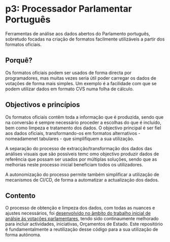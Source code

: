 # p3: Processador Parlamentar Português

Ferramentas de análise aos dados abertos do Parlamento português,
sobretudo focadas na criação de formatos facilmente utilizáveis a
partir dos formatos oficiais.

## Porquê?

Os formatos oficiais podem ser usados de forma directa por
programadores, mas muitas vezes seria útil poder carregar os dados de
votações de forma mais simples. Um exemplo é a facilidade com que se
podem utilizar dados em formato CVS numa folha de cálculo.

## Objectivos e princípios

Os formatos oficiais contêm toda a informação que é produzida, sendo
que na conversão é sempre necessário proceder a escolhas do que é
incluído, bem como limpeza e tratamento dos dados. O objectivo
principal é ser fiel aos dados oficiais, transformando-os em formatos
alternativos - nomeadamenet tabulares - que simplifiquem a sua
utilização.

A separação do processo de extracção/transformação dos dados das
análises visuais que são possíveis temc omo objectivo produzir dados
de referência que possam ser usados por múltiplas soluções, sendo que
as melhorias neste processo inicial beneficiam todos os utilizadores.

A autonomização do processo permite também simplificar a utilização de
mecanismos de CI/CD, de forma a automatizar a actualização dos dados.

## Contento

O processo de obtenção e limpeza dos dados, com todas as nuances e
ajustes necessários, foi [desenvolvido no âmbito do trabalho inicial
de análsie ás votações
parlamentares](https://fsmunoz.github.io/parlamento/html/actual.html),
tendo sido continaumente melhorado para incluir actividades,
iniciativas, Orçamentos de Estado. Este repositório é fundamentalmente
a reutilização desse código para a sua utilização de forma autónoma.
